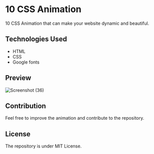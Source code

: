 # 10 CSS Animation
10 CSS Animation that can make your website dynamic and beautiful.
## Technologies Used
- HTML
- CSS
- Google fonts

## Preview
![Screenshot (36)](https://github.com/Harshit2012/10-CSS-Animation/assets/105143145/416043a6-a848-4915-a9c0-fa32b0e46418)

## Contribution
Feel free to improve the animation and contribute to the repository.
## License
The repository is under MIT License.
